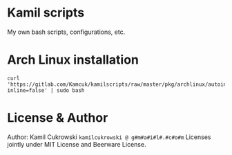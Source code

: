 # Kamil scripts

My own bash scripts, configurations, etc.  

# Arch Linux installation

```
curl 'https://gitlab.com/Kamcuk/kamilscripts/raw/master/pkg/archlinux/autoinstall.sh?inline=false' | sudo bash
```

# License & Author

Author: Kamil Cukrowski `kamilcukrowski @ g#m#a#i#l#.#c#o#m`
Licenses jointly under MIT License and Beerware License.

